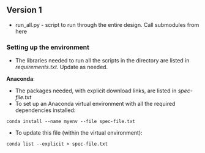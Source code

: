 ## Version 1
* run_all.py - script to run through the entire design. Call submodules from here

### Setting up the environment
* The libraries needed to run all the scripts in the directory are listed in _requirements.txt_. Update as needed.

__Anaconda__:
* The packages needed, with explicit download links, are listed in _spec-file.txt_
* To set up an Anaconda virtual environment with all the required dependencies installed:
```
conda install --name myenv --file spec-file.txt
```
* To update this file (within the virtual environment):
```
conda list --explicit > spec-file.txt
```
